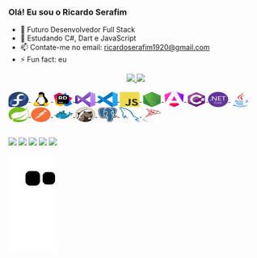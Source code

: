 ### Olá! Eu sou o Ricardo Serafim

- 🔭 Futuro Desenvolvedor Full Stack
- 🌱 Estudando C#, Dart e JavaScript
- 📫 Contate-me no email: ricardoserafim1920@gmail.com
- ⚡ Fun fact: eu

<div align="center">
  <a href="https://github.com/SorSerafim">
  <img height="180em" src="https://github-readme-stats.vercel.app/api?username=SorSerafim&show_icons=true&theme=radical&include_all_commits=true&count_private=true"/>
  <img height="180em" src="https://github-readme-stats.vercel.app/api/top-langs/?username=SorSerafim&layout=compact&langs_count=7&theme=radical"/>
</div>
  
<div style="display: inline_block"><br>
<!--  
  <img align="center" alt="Ts" height="30" width="40" src="https://raw.githubusercontent.com/devicons/devicon/master/icons/typescript/typescript-plain.svg">
  <img align="center" alt="React" height="30" width="40" src="https://raw.githubusercontent.com/devicons/devicon/master/icons/react/react-original.svg">
  <img align="center" alt="HTML" height="30" width="40" src="https://raw.githubusercontent.com/devicons/devicon/master/icons/html5/html5-original.svg">
  <img align="center" alt="CSS" height="30" width="40" src="https://raw.githubusercontent.com/devicons/devicon/master/icons/css3/css3-original.svg"> 
  <img align="center" alt="icon-" height="30" width="40" src=""> -->
  <img align="center" alt="icon-fedora" height="30" width="40" src="https://github.com/devicons/devicon/blob/master/icons/fedora/fedora-original.svg">
  <img align="center" alt="icon-linux" height="30" width="40" src="https://github.com/devicons/devicon/blob/master/icons/linux/linux-original.svg">
  <img align="center" alt="icon-rider" height="30" width="40" src="https://github.com/devicons/devicon/blob/master/icons/rider/rider-original.svg">
  <img align="center" alt="icon-visualStudio" height="30" width="40" src="https://github.com/devicons/devicon/blob/master/icons/visualstudio/visualstudio-original.svg">
  <img align="center" alt="icon-vscode" height="30" width="40" src="https://github.com/devicons/devicon/blob/master/icons/vscode/vscode-original.svg">
  <img align="center" alt="icon-js" height="30" width="40" src="https://github.com/devicons/devicon/blob/master/icons/javascript/javascript-original.svg">
  <img align="center" alt="icon-node" height="30" width="40" src="https://github.com/devicons/devicon/blob/master/icons/nodejs/nodejs-original.svg">
  <img align="center" alt="icon-angular" height="30" width="40" src="https://github.com/devicons/devicon/blob/master/icons/angular/angular-original.svg">
  <img align="center" alt="icon-Csharp" height="30" width="40" src="https://raw.githubusercontent.com/devicons/devicon/master/icons/csharp/csharp-original.svg">
  <img align="center" alt="icon-dotnetcore" height="30" width="40" src="https://github.com/devicons/devicon/blob/master/icons/dotnetcore/dotnetcore-original.svg">
  <img align="center" alt="icon-java" height="30" width="40" src="https://github.com/devicons/devicon/blob/master/icons/java/java-original.svg">
  <img align="center" alt="icon-spring" height="30" width="40" src="https://github.com/devicons/devicon/blob/master/icons/spring/spring-original.svg">
  <img align="center" alt="icon-postman" height="30" width="40" src="https://github.com/devicons/devicon/blob/master/icons/postman/postman-original.svg">
  <img align="center" alt="icon-docker" height="30" width="40" src="https://github.com/devicons/devicon/blob/master/icons/docker/docker-original.svg">
  <img align="center" alt="icon-dbeaver" height="30" width="40" src="https://github.com/devicons/devicon/blob/master/icons/dbeaver/dbeaver-original.svg">
  <img align="center" alt="icon-postgresql" height="30" width="40" src="https://github.com/devicons/devicon/blob/master/icons/postgresql/postgresql-original.svg">
  <img align="center" alt="icon-mySql" height="30" width="40" src="https://github.com/devicons/devicon/blob/master/icons/mysql/mysql-original.svg">
  <img align="center" alt="icon-sqlserver" height="30" width="40" src="https://github.com/devicons/devicon/blob/master/icons/microsoftsqlserver/microsoftsqlserver-original.svg">

  
<!--  <img align="right" alt="pic" height="150" style="border-radius:50px;" src="https://media.giphy.com/media/VRKheDy4DkBMrQm66p/giphy.gif"> -->
</div>
  
  ##
  
<div> 
  
  <a href="https://instagram.com/ri.sos_" target="_blank"><img src="https://img.shields.io/badge/-Instagram-%23E4405F?style=for-the-badge&logo=instagram&logoColor=white" target="_blank"></a>
 	<a href="https://www.twitch.tv/sourisin" target="_blank"><img src="https://img.shields.io/badge/Twitch-9146FF?style=for-the-badge&logo=twitch&logoColor=white" target="_blank"></a>
 <a href="https://discord.gg/CWmgrKKYhs" target="_blank"><img src="https://img.shields.io/badge/Discord-7289DA?style=for-the-badge&logo=discord&logoColor=white" target="_blank"></a> 
  <a href = "mailto:ricardoserafim1920@gmail.com"><img src="https://img.shields.io/badge/-Gmail-%23333?style=for-the-badge&logo=gmail&logoColor=white" target="_blank"></a>
  <a href="https://www.linkedin.com/in/ricardo-serafim-34bb0146" target="_blank"><img src="https://img.shields.io/badge/-LinkedIn-%230077B5?style=for-the-badge&logo=linkedin&logoColor=white" target="_blank"></a> 
 
  ![Snake animation](https://github.com/SorSerafim/SorSerafim/blob/output/github-contribution-grid-snake.svg)
 
</div>
